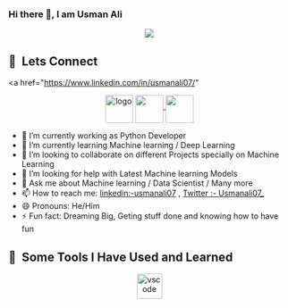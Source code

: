 ### Hi there 👋, I am Usman Ali
<p align="center">
  <img src="https://capsule-render.vercel.app/api?text=Hey Everyone!🕹️&animation=fadeIn&type=waving&color=gradient&height=100"/>
</p>

<h2> 🚀 &nbsp;Lets Connect</h2>

<a href="https://www.linkedin.com/in/usmanali07/"
   <p align="middle">
  <img height="50" src="https://www.freepnglogos.com/uploads/linkedin-in-logo-png-1.png"  alt="logo" align="middle">
  
</a>
<a href="https://twitter.com/Usmanali07_" >
  <img height="50" src="https://www.freepnglogos.com/uploads/twitter-logo-png/twitter-logo-vector-png-clipart-1.png" align="middle">
</a>
<a href="https://www.instagram.com/usmanali07_/">
  <img height="50" src="https://user-images.githubusercontent.com/46517096/166974368-9798f39f-1f46-499c-b14e-81f0a3f83a06.png" align="middle">
</a>




- 🔭 I’m currently working as Python Developer
- 🌱 I’m currently learning Machine learning / Deep Learning
- 👯 I’m looking to collaborate on different Projects specially on Machine Learning
- 🤔 I’m looking for help with Latest Machine learning Models 
- 💬 Ask me about Machine learning / Data Scientist / Many more
- 📫 How to reach me: [linkedin:-usmanali07](https://www.linkedin.com/in/usmanali07/) , [Twitter :- Usmanali07_](https://twitter.com/Usmanali07_)
- 😄 Pronouns: He/Him
- ⚡ Fun fact: Dreaming Big, Geting stuff done and knowing how to have fun


<h2> 🚀 &nbsp;Some Tools I Have Used and Learned</h2>
<p align="middle">
<img src="https://cdn3.iconfinder.com/data/icons/logos-and-brands-adobe/512/267_Python-512.png" alt="vscode" width="45" height="45"/>

</p>



